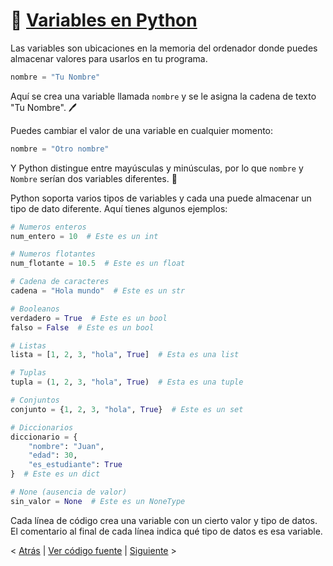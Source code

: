 # 🎈 [Variables en Python](https://github.com/YonRasgg/Curso-de-Python-Desde-Cero/blob/main/1.%20Introduccion/2.Variables.py)

Las variables son ubicaciones en la memoria del ordenador donde puedes almacenar valores para usarlos en tu programa.

```python
nombre = "Tu Nombre"
```

Aquí se crea una variable llamada `nombre` y se le asigna la cadena de texto "Tu Nombre". 🖊️

Puedes cambiar el valor de una variable en cualquier momento:

```python
nombre = "Otro nombre"
```

Y Python distingue entre mayúsculas y minúsculas, por lo que `nombre` y `Nombre` serían dos variables diferentes. 🔡

Python soporta varios tipos de variables y cada una puede almacenar un tipo de dato diferente. Aquí tienes algunos ejemplos:

```python
# Numeros enteros
num_entero = 10  # Este es un int

# Numeros flotantes
num_flotante = 10.5  # Este es un float

# Cadena de caracteres
cadena = "Hola mundo"  # Este es un str

# Booleanos
verdadero = True  # Este es un bool
falso = False  # Este es un bool

# Listas
lista = [1, 2, 3, "hola", True]  # Esta es una list

# Tuplas
tupla = (1, 2, 3, "hola", True)  # Esta es una tuple

# Conjuntos
conjunto = {1, 2, 3, "hola", True}  # Este es un set

# Diccionarios
diccionario = {
    "nombre": "Juan",
    "edad": 30,
    "es_estudiante": True
}  # Este es un dict

# None (ausencia de valor)
sin_valor = None  # Este es un NoneType
```

Cada línea de código crea una variable con un cierto valor y tipo de datos. El comentario al final de cada línea indica qué tipo de datos es esa variable.

< [Atrás](https://github.com/YonRasgg/Curso-de-Python-Desde-Cero/blob/main/1.%20Introduccion/1.HolaMundo.md) | [Ver código fuente](https://github.com/YonRasgg/Curso-de-Python-Desde-Cero/blob/main/1.%20Introduccion/2.Variables.py) | [Siguiente](https://github.com/YonRasgg/Curso-de-Python-Desde-Cero/blob/main/1.%20Introduccion/3.ConsejosReglas.md) >